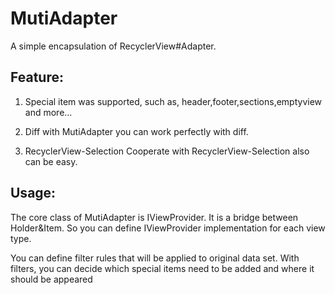 # MutiAdapter
A simple encapsulation of RecyclerView#Adapter.

## Feature:
1. Special item was supported,
  such as, header,footer,sections,emptyview and more...
   
2. Diff
  with MutiAdapter you can work perfectly with diff.
  
3. RecyclerView-Selection
  Cooperate with RecyclerView-Selection also can be easy.

## Usage:

The core class of MutiAdapter is IViewProvider. 
It is a bridge between Holder&Item. So you can define IViewProvider implementation for each view type.

You can define filter rules that will be applied to original data set.
With filters, you can decide which special items need to be added and where it should be appeared

